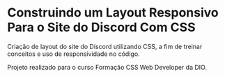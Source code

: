 # Construindo um Layout Responsivo Para o Site do Discord Com CSS

Criação de layout do site do Discord utilizando CSS, a fim de treinar conceitos e uso de responsividade no código.

Projeto realizado para o curso Formação CSS Web Developer da DIO.
